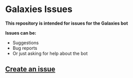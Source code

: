# Galaxies Issues
**This repository is intended for issues for the Galaxies bot**  

**Issues can be:**
- Suggestions
- Bug reports
- Or just asking for help about the bot
## [Create an issue](https://github.com/Galaxies-Bot/issues/issues/new)

